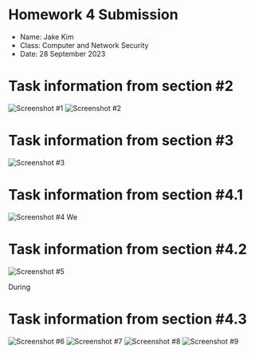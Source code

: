 # **Homework 4 Submission**

- Name: Jake Kim
- Class: Computer and Network Security
- Date: 28 September 2023

# Task information from section #2  
![Screenshot #1](Screenshots/HW4_Section2.0.png)
![Screenshot #2](Screenshots/HW4_Section2.1.png)
# Task information from section #3 
![Screenshot #3](Screenshots/HW4_Section3.0.png)

# Task information from section #4.1
![Screenshot #4](Screenshots/HW4Q41.png)
We 

# Task information from section #4.2
![Screenshot #5](Screenshots/4.2.png)

During


# Task information from section #4.3
![Screenshot #6](Screenshots/4.3.01.png)
![Screenshot #7](Screenshots/4.3.02.png)
![Screenshot #8](Screenshots/4.3.03.png)
![Screenshot #9](Screenshots/4.3.04.png)




